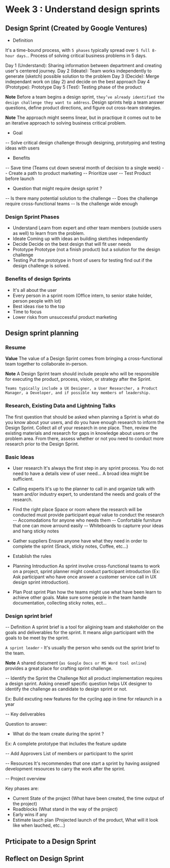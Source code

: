 # Week 3 : Understand design sprints

## Design Sprint (Created by Google Ventures)

- Definition

It's a time-bound process, with `5 phases` typically spread over `5 full 8-hour days.`. Process of solving critical business problems in 5 days.

Day 1 (Understand): Sharing information between department and creating user's centered journey.
Day 2 (Ideate): Team works independently to generate (sketch) possible solution to the problem
Day 3 (Decide): Merge independant work on (day 2) and decide on the best approach
Day 4 (Prototype): Prototype
Day 5 (Test): Testing phase of the product

**Note**
Before a team begins a design sprint, `they’ve already identified the design challenge they want to address`. Design sprints help a team answer questions, define product directions, and figure out cross-team strategies.

**Note**
The approach might seems linear, but in practique it comes out to be an iterative approach to solving business critical problem.

- Goal

-- Solve critical design challenge through designing, prototyping and testing ideas with users

- Benefits

-- Save time (Teams cut down several month of decision to a single week)
-- Create a path to product marketing
-- Prioritize user
-- Test Product before launch

- Question that might require design sprint ?

-- Is there many potential solution to the challenge
-- Does the challenge require cross-functional teams
-- Is the challenge wide enough

### Design Sprint Phases

- Understand
Learn from expert and other team members (outside users as well) to learn from the problem.
- Ideate
Coming up with ideas an building sketches independantly
- Decide
Decide on the best design that will fit user needs
- Prototype
Prototype (not a finish product) but a solution for the design challenge
- Testing
Put the prototype in front of users for testing find out if the design challenge is solved.

### Benefits of design Sprints

- It's all about the user
- Every person in a sprint room (Office intern, to senior stake holder, person people with lot)
- Best ideas rise to the top
- Time to focus
- Lower risks from unsuccessful product marketing

## Design sprint planning

### Resume

**Value**
The value of a Design Sprint comes from bringing a cross-functional team together to collaborate in-person.

**Note**
A Design Sprint team should include people who will be responsible for executing the product, process, vision, or strategy after the Sprint.

`Teams typically include a UX Designer, a User Researcher, a Product Manager, a Developer, and if possible key members of leadership.`

### Research, Existing Data and Lightning Talks

The first question that should be asked when planning a Sprint is what do you know about your users, and do you have enough research to inform the Design Sprint. Collect all of your research in one place. Then, review the existing materials and research for gaps in knowledge about users or the problem area. From there, assess whether or not you need to conduct more research prior to the Design Sprint.

### Basic Ideas

- User research
It's always the first step in any sprint process. You do not need to have a details view of user need... A broad idea might be sufficient.

- Calling experts
It's up to the planner to call in and organize talk with team and/or industry expert, to understand the needs and goals of the research.

- Find the right place
Space or room where the research will be conducted must provide participant equal value to conduct the research
    -- Accomodations for anyone who needs them
    -- Confortable furniture that one can move arround easily
    -- Whiteboards to capturre your ideas and hang sticky notes

- Gather suppliers
Ensure anyone have what they need in order to complete the sprint (Snack, sticky notes, Coffee, etc...)

- Establish the rules

- Planning Introduction
    As sprint involve cross-functional teams to work on a project, sprint planner might conduct participant introduction (Ex: Ask participant who have once answer a customer service call in UX design sprint introduction).

- Plan Post sprint
    Plan how the teams might use what have been learn to achieve other goals. Make sure some people in the team handle documentation, collecting sticky notes, ect...

### Design sprint brief

-- Definition
A sprint brief is a tool for aligining team and stakeholder on the goals and deliverables for the sprint. It means align participant with the goals to be meet by the sprint.

`A sprint leader` - It's usually the person who sends out the sprint brief to the team.

**Note**
A shared document (`as Google Docs or MS Word tool online`) provides a great place for crafting sprint challenge.

-- Identify the Sprint the Challenge
Not all product implementation requires a design sprint. Asking oneself specific question helps UX designer to identify the challenge as candidate to design sprint or not.

Ex: Build excuting new features for the cycling app in time for relaunch in a year

-- Key deliverables

Question to answer:

- What do the team create during the sprint ?

Ex: A complete prototype that includes the feature update

-- Add Approvers
List of members or participant to the sprint

-- Resources
It's recommendes that one start a sprint by having assigned development resources to carry the work after the sprint.

-- Project overview

Key phases are:

- Current State of the project (What have been created, the time output of the project)
- Roadblocks (What stand in the way of the project)
- Early wins if any
- Estimate lauch plan (Projected launch of the product, What will it look like when lauched, etc...)

## Prticipate to a Design Sprint

## Reflect on Design Sprint
